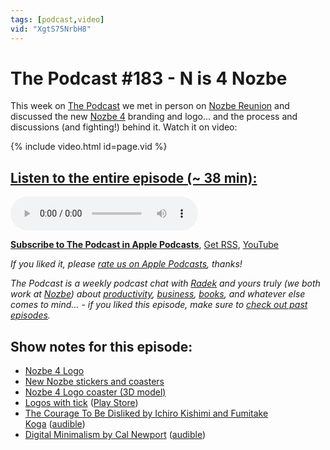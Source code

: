 ```yaml
---
tags: [podcast,video]
vid: "XgtS75NrbH8"
---
```


# The Podcast #183 - N is 4 Nozbe

This week on [The Podcast][p] we met in person on [Nozbe Reunion](https://sliwinski.com/reunion) and discussed the new [Nozbe 4](https://michael.gratis/nozbe) branding and logo... and the process and discussions (and fighting!) behind it. Watch it on video:

{% include video.html id=page.vid %}

<!--More-->

## [Listen to the entire episode (~ 38 min):][e]

<audio controls>
<source src="https://files.nozbe.com/podcast/183.mp3" type="audio/mpeg">
</audio>

**[Subscribe to The Podcast in Apple Podcasts][i]**, [Get RSS][rss], [YouTube][y]

*If you liked it, please [rate us on Apple Podcasts][i], thanks!*

*The Podcast is a weekly podcast chat with [Radek][r] and yours truly (we both work at [Nozbe][n]) about [productivity](/tag/productivity), [business](/tag/business), [books](/tag/books), and whatever else comes to mind… - if you liked this episode, make sure to [check out past episodes](/tag/podcast).*

## Show notes for this episode:

  * [Nozbe 4 Logo](https://www.dropbox.com/s/gyh06r0ajjo6im8/Captura%20de%20pantalla%202019-04-17%20a%20las%2016.09.05.png?dl=0)
  * [New Nozbe stickers and coasters](https://www.instagram.com/p/BwIIrNiluFS/)
  * [Nozbe 4 Logo coaster (3D model)](https://www.thingiverse.com/thing:3570295)
  * [Logos with tick](https://www.dropbox.com/s/l459xuff54vw419/Captura%20de%20pantalla%202019-04-17%20a%20las%2016.09.44.png?dl=0) ([Play Store](https://www.dropbox.com/s/92b4v2pidq9ppmf/IMG_0470.JPG?dl=0))
  * [The Courage To Be Disliked by Ichiro Kishimi and Fumitake Koga](https://www.amazon.com/Courage-Be-Disliked-yourself-happiness-ebook/dp/B074TWG8V7/) ([audible](https://www.audible.com/pd/The-Courage-to-Be-Disliked-Audiobook/B07BRPQ8LW))
  * [Digital Minimalism by Cal Newport](https://www.amazon.com/Digital-Minimalism-Choosing-Focused-Noisy/dp/0525536515) ([audible](https://www.audible.com/pd/Digital-Minimalism-Audiobook/B07LGF8TCJ))

[y]: https://michael.gratis/thepodcastyt
[rss]: http://thepodcast.fm/episodes?format=RSS
[e]: http://thepodcast.fm/episodes/183

[p]: https://michael.gratis/thepodcastfm
[n]: https://michael.gratis/nozbe
[r]: https://michael.gratis/radex
[i]: https://michael.gratis/thepodcast
[o]: https://michael.gratis/ipadonly

